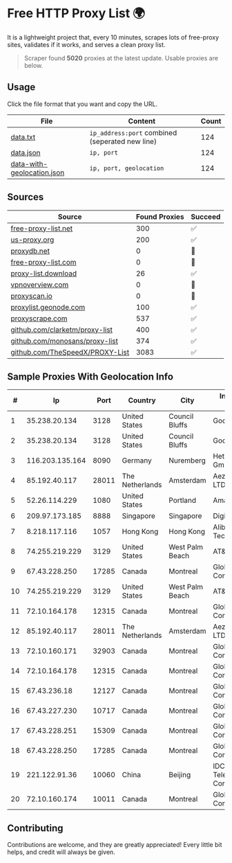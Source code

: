 
# Free HTTP Proxy List 🌍

It is a lightweight project that, every 10 minutes, scrapes lots of free-proxy sites, validates if it works, and serves a clean proxy list.


> Scraper found **5020** proxies at the latest update. Usable proxies are below.

## Usage

Click the file format that you want and copy the URL.


|File|Content|Count|
|----|-------|-----|
|[data.txt](https://raw.githubusercontent.com/themiralay/Proxy-List-World/master/data.txt)|`ip_address:port` combined (seperated new line)|124|
|[data.json](https://raw.githubusercontent.com/themiralay/Proxy-List-World/master/data.json)|`ip, port`|124|
|[data-with-geolocation.json](https://raw.githubusercontent.com/themiralay/Proxy-List-World/master/data-with-geolocation.json)|`ip, port, geolocation`|124|

## Sources

|Source|Found Proxies|Succeed|
|------|-------------|-------|
|[free-proxy-list.net](https://free-proxy-list.net)|300|✅|
|[us-proxy.org](https://www.us-proxy.org)|200|✅|
|[proxydb.net](http://proxydb.net)|0|🚫|
|[free-proxy-list.com](https://free-proxy-list.com/?page=&port=&type%5B%5D=http&type%5B%5D=https&up_time=0&search=Search)|0|🚫|
|[proxy-list.download](https://www.proxy-list.download/HTTP)|26|✅|
|[vpnoverview.com](https://vpnoverview.com/privacy/anonymous-browsing/free-proxy-servers)|0|🚫|
|[proxyscan.io](https://www.proxyscan.io)|0|🚫|
|[proxylist.geonode.com](https://proxylist.geonode.com/api/proxy-list?limit=300&page=1&sort_by=lastChecked&sort_type=desc&protocols=http,https)|100|✅|
|[proxyscrape.com](https://api.proxyscrape.com/v2/?request=displayproxies&protocol=http&timeout=10000&country=all&ssl=all&anonymity=all)|537|✅|
|[github.com/clarketm/proxy-list](https://raw.githubusercontent.com/clarketm/proxy-list/master/proxy-list-raw.txt)|400|✅|
|[github.com/monosans/proxy-list](https://raw.githubusercontent.com/monosans/proxy-list/main/proxies/http.txt)|374|✅|
|[github.com/TheSpeedX/PROXY-List](https://raw.githubusercontent.com/TheSpeedX/PROXY-List/master/http.txt)|3083|✅|


## Sample Proxies With Geolocation Info

|#|Ip|Port|Country|City|Internet Service Provider|
|-|--|----|-------|----|-------------------------|
|1|35.238.20.134|3128|United States|Council Bluffs|Google LLC|
|2|35.238.20.134|3128|United States|Council Bluffs|Google LLC|
|3|116.203.135.164|8090|Germany|Nuremberg|Hetzner Online GmbH|
|4|85.192.40.117|28011|The Netherlands|Amsterdam|Aeza International LTD|
|5|52.26.114.229|1080|United States|Portland|Amazon.com, Inc.|
|6|209.97.173.185|8888|Singapore|Singapore|DigitalOcean, LLC|
|7|8.218.117.116|1057|Hong Kong|Hong Kong|Alibaba (US) Technology Co., Ltd.|
|8|74.255.219.229|3129|United States|West Palm Beach|AT&T Corp.|
|9|67.43.228.250|17285|Canada|Montreal|GloboTech Communications|
|10|74.255.219.229|3129|United States|West Palm Beach|AT&T Corp.|
|11|72.10.164.178|12315|Canada|Montreal|GloboTech Communications|
|12|85.192.40.117|28011|The Netherlands|Amsterdam|Aeza International LTD|
|13|72.10.160.171|32903|Canada|Montreal|GloboTech Communications|
|14|72.10.164.178|12315|Canada|Montreal|GloboTech Communications|
|15|67.43.236.18|12127|Canada|Montreal|GloboTech Communications|
|16|67.43.227.230|10717|Canada|Montreal|GloboTech Communications|
|17|67.43.228.251|15309|Canada|Montreal|GloboTech Communications|
|18|67.43.228.250|17285|Canada|Montreal|GloboTech Communications|
|19|221.122.91.36|10060|China|Beijing|IDC, China Telecommunications Corporation|
|20|72.10.160.174|10011|Canada|Montreal|GloboTech Communications|



## Contributing

Contributions are welcome, and they are greatly appreciated! Every
little bit helps, and credit will always be given.

